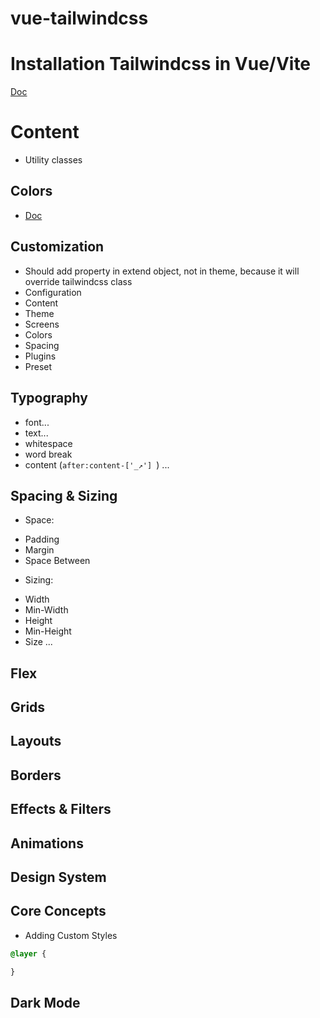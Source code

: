 # vue-tailwindcss



# Installation Tailwindcss in Vue/Vite
[Doc](https://tailwindcss.com/docs/guides/vite#vue)

# Content
 - Utility classes
## Colors
 - [Doc](https://tailwindcss.com/docs/customizing-colors)
## Customization
 - Should add property in extend object, not in theme, because it will override tailwindcss class
 - Configuration
 - Content
 - Theme
 - Screens
 - Colors
 - Spacing
 - Plugins
 - Preset

## Typography
 - font...
 - text...
 - whitespace
 - word break
 - content (`after:content-['_↗'] `)
 ...
## Spacing & Sizing
 - Space:
  * Padding
  * Margin
  * Space Between
 - Sizing:
  * Width
  * Min-Width
  * Height
  * Min-Height
  * Size
  ...

## Flex

## Grids

## Layouts

## Borders

## Effects & Filters

## Animations

## Design System

## Core Concepts
 - Adding Custom Styles
 ```css
 @layer {

 }
 ```
## Dark Mode